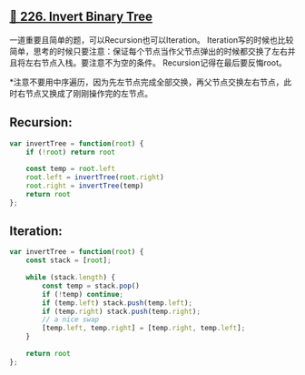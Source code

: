 ## [🐼 226. Invert Binary Tree](https://leetcode.com/problems/invert-binary-tree/)

一道重要且简单的题，可以Recursion也可以Iteration。
Iteration写的时候也比较简单，思考的时候只要注意：保证每个节点当作父节点弹出的时候都交换了左右并且将左右节点入栈。要注意不为空的条件。
Recursion记得在最后要反悔root。

*注意不要用中序遍历，因为先左节点完成全部交换，再父节点交换左右节点，此时右节点又换成了刚刚操作完的左节点。

## Recursion:

```javascript
var invertTree = function(root) {
    if (!root) return root
    
    const temp = root.left
    root.left = invertTree(root.right)
    root.right = invertTree(temp)
    return root
};
```


## Iteration:

```javascript
var invertTree = function(root) {
    const stack = [root];
    
    while (stack.length) {
        const temp = stack.pop()
        if (!temp) continue;
        if (temp.left) stack.push(temp.left);
        if (temp.right) stack.push(temp.right);
        // a nice swap
        [temp.left, temp.right] = [temp.right, temp.left];
    }
    
    return root
};
```
